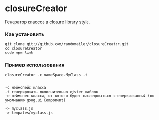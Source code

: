 closureCreator
==============

Генератор классов в closure library style.

### Как установить

    git clone git://github.com/randomailer/closureCreator.git
    cd closureCreator
    sudo npm link


### Пример использования

    closureCreator -c nameSpace.MyClass -t


    -c неймспейс класса
    -t генерировать дополнительно ojster шаблон
    -e неймспес класса, от котого будет наследоваться сгенерированный (по умолчанию goog.ui.Component)

    -> myclass.js
    -> tempates/myclass.js